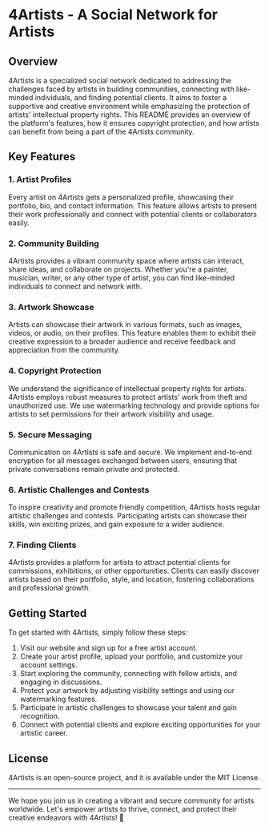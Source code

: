 # 4Artists - A Social Network for Artists

## Overview

4Artists is a specialized social network dedicated to addressing the challenges faced by artists in building communities, connecting with like-minded individuals, and finding potential clients. It aims to foster a supportive and creative environment while emphasizing the protection of artists' intellectual property rights. This README provides an overview of the platform's features, how it ensures copyright protection, and how artists can benefit from being a part of the 4Artists community.

## Key Features

### 1. Artist Profiles

Every artist on 4Artists gets a personalized profile, showcasing their portfolio, bio, and contact information. This feature allows artists to present their work professionally and connect with potential clients or collaborators easily.

### 2. Community Building

4Artists provides a vibrant community space where artists can interact, share ideas, and collaborate on projects. Whether you're a painter, musician, writer, or any other type of artist, you can find like-minded individuals to connect and network with.

### 3. Artwork Showcase

Artists can showcase their artwork in various formats, such as images, videos, or audio, on their profiles. This feature enables them to exhibit their creative expression to a broader audience and receive feedback and appreciation from the community.

### 4. Copyright Protection

We understand the significance of intellectual property rights for artists. 4Artists employs robust measures to protect artists' work from theft and unauthorized use. We use watermarking technology and provide options for artists to set permissions for their artwork visibility and usage.

### 5. Secure Messaging

Communication on 4Artists is safe and secure. We implement end-to-end encryption for all messages exchanged between users, ensuring that private conversations remain private and protected.

### 6. Artistic Challenges and Contests

To inspire creativity and promote friendly competition, 4Artists hosts regular artistic challenges and contests. Participating artists can showcase their skills, win exciting prizes, and gain exposure to a wider audience.

### 7. Finding Clients

4Artists provides a platform for artists to attract potential clients for commissions, exhibitions, or other opportunities. Clients can easily discover artists based on their portfolio, style, and location, fostering collaborations and professional growth.

## Getting Started

To get started with 4Artists, simply follow these steps:

1. Visit our website and sign up for a free artist account.
2. Create your artist profile, upload your portfolio, and customize your account settings.
3. Start exploring the community, connecting with fellow artists, and engaging in discussions.
4. Protect your artwork by adjusting visibility settings and using our watermarking features.
5. Participate in artistic challenges to showcase your talent and gain recognition.
6. Connect with potential clients and explore exciting opportunities for your artistic career.

## License

4Artists is an open-source project, and it is available under the MIT License.

---

We hope you join us in creating a vibrant and secure community for artists worldwide. Let's empower artists to thrive, connect, and protect their creative endeavors with 4Artists! 🎨
